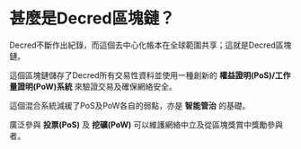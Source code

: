 # 甚麼是Decred區塊鏈？

Decred不斷作出紀錄，而這個去中心化帳本在全球範圍共享；這就是Decred區塊鏈。

這個區塊鏈儲存了Decred所有交易性資料並使用一種創新的 **權益證明(PoS)/工作量證明(PoW)系統** 來驗證交易及確保網絡安全。

這個混合系統減緩了PoS及PoW各自的弱點，亦是 **智能管治** 的基礎。

廣泛參與 **投票(PoS)** 及 **挖礦(PoW)** 可以維護網絡中立及從區塊獎賞中獎勵參與者。
